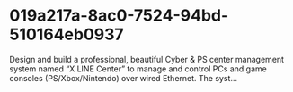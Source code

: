 # 019a217a-8ac0-7524-94bd-510164eb0937
Design and build a professional, beautiful Cyber &amp; PS center management system named “X LINE Center” to manage and control PCs and game consoles (PS/Xbox/Nintendo) over wired Ethernet. The syst...
